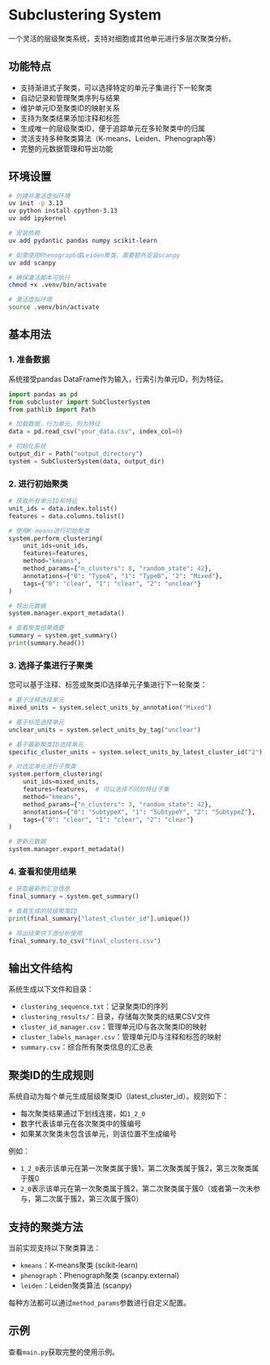 # Subclustering System

一个灵活的层级聚类系统，支持对细胞或其他单元进行多层次聚类分析。

## 功能特点

- 支持渐进式子聚类，可以选择特定的单元子集进行下一轮聚类
- 自动记录和管理聚类序列与结果
- 维护单元ID至聚类ID的映射关系
- 支持为聚类结果添加注释和标签
- 生成唯一的层级聚类ID，便于追踪单元在多轮聚类中的归属
- 灵活支持多种聚类算法（K-means、Leiden、Phenograph等）
- 完整的元数据管理和导出功能

## 环境设置

```bash
# 创建并激活虚拟环境
uv init -p 3.13
uv python install cpython-3.13
uv add ipykernel

# 安装依赖
uv add pydantic pandas numpy scikit-learn

# 如需使用Phenograph或Leiden聚类，需要额外安装scanpy
uv add scanpy

# 确保激活脚本可执行
chmod +x .venv/bin/activate

# 激活虚拟环境
source .venv/bin/activate
```

## 基本用法

### 1. 准备数据

系统接受pandas DataFrame作为输入，行索引为单元ID，列为特征。

```python
import pandas as pd
from subcluster import SubClusterSystem
from pathlib import Path

# 加载数据，行为单元，列为特征
data = pd.read_csv("your_data.csv", index_col=0)

# 初始化系统
output_dir = Path("output_directory")
system = SubClusterSystem(data, output_dir)
```

### 2. 进行初始聚类

```python
# 获取所有单元ID和特征
unit_ids = data.index.tolist()
features = data.columns.tolist()

# 使用K-means进行初始聚类
system.perform_clustering(
    unit_ids=unit_ids,
    features=features,
    method="kmeans",
    method_params={"n_clusters": 8, "random_state": 42},
    annotations={"0": "TypeA", "1": "TypeB", "2": "Mixed"},
    tags={"0": "clear", "1": "clear", "2": "unclear"}
)

# 导出元数据
system.manager.export_metadata()

# 查看聚类结果摘要
summary = system.get_summary()
print(summary.head())
```

### 3. 选择子集进行子聚类

您可以基于注释、标签或聚类ID选择单元子集进行下一轮聚类：

```python
# 基于注释选择单元
mixed_units = system.select_units_by_annotation("Mixed")

# 基于标签选择单元
unclear_units = system.select_units_by_tag("unclear")

# 基于最新聚类ID选择单元
specific_cluster_units = system.select_units_by_latest_cluster_id("2")

# 对选定单元进行子聚类
system.perform_clustering(
    unit_ids=mixed_units,
    features=features,  # 可以选择不同的特征子集
    method="kmeans",
    method_params={"n_clusters": 3, "random_state": 42},
    annotations={"0": "SubtypeX", "1": "SubtypeY", "2": "SubtypeZ"},
    tags={"0": "clear", "1": "clear", "2": "clear"}
)

# 更新元数据
system.manager.export_metadata()
```

### 4. 查看和使用结果

```python
# 获取最新的汇总信息
final_summary = system.get_summary()

# 查看生成的层级聚类ID
print(final_summary["latest_cluster_id"].unique())

# 导出结果供下游分析使用
final_summary.to_csv("final_clusters.csv")
```

## 输出文件结构

系统生成以下文件和目录：

- `clustering_sequence.txt`：记录聚类ID的序列
- `clustering_results/`：目录，存储每次聚类的结果CSV文件
- `cluster_id_manager.csv`：管理单元ID与各次聚类ID的映射
- `cluster_labels_manager.csv`：管理单元ID与注释和标签的映射
- `summary.csv`：综合所有聚类信息的汇总表

## 聚类ID的生成规则

系统自动为每个单元生成层级聚类ID（latest_cluster_id）。规则如下：

- 每次聚类结果通过下划线连接，如`1_2_0`
- 数字代表该单元在各次聚类中的簇编号
- 如果某次聚类未包含该单元，则该位置不生成编号

例如：

- `1_2_0`表示该单元在第一次聚类属于簇1，第二次聚类属于簇2，第三次聚类属于簇0
- `2_0`表示该单元在第一次聚类属于簇2，第二次聚类属于簇0（或者第一次未参与，第二次属于簇2，第三次属于簇0）

## 支持的聚类方法

当前实现支持以下聚类算法：

- `kmeans`：K-means聚类 (scikit-learn)
- `phenograph`：Phenograph聚类 (scanpy.external)
- `leiden`：Leiden聚类算法 (scanpy)

每种方法都可以通过`method_params`参数进行自定义配置。

## 示例

查看`main.py`获取完整的使用示例。
